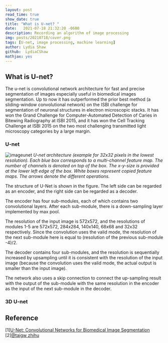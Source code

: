 ```yaml
---
layout: post
read_time: true
show_date: true
title: "What is U-net? "
date:   2021-07-18 21:32:20 -0600
description: Recording an algorithm of image processing
img: posts/20210718/cover.png
tags: [U-net, image processing, machine learning]
author: Lydia Shaw
github:  LydiaCShaw
mathjax: yes
---
```

## What is U-net?
The u-net is convolutional network architecture for fast and precise segmentation of images especially useful in biomedical images segmentation. Up to now it has outperformed the prior best method (a sliding-window convolutional network) on the ISBI challenge for segmentation of neuronal structures in electron microscopic stacks. It has won the Grand Challenge for Computer-Automated Detection of Caries in Bitewing Radiography at ISBI 2015, and it has won the Cell Tracking Challenge at ISBI 2015 on the two most challenging transmitted light microscopy categories by a large margin.
### U-net
![imageunet](.assets\img\posts\20210718\cover.png)
*U-net architecture (example for 32x32 pixels in the lowest resolution). Each blue box corresponds to a multi-channel feature map. The number of channels is denoted on top of the box. The x-y-size is provided at the lower left edge of the box. White boxes represent copied feature maps. The arrows denote the different operations.*

The structure of U-Net is shown in the figure. The left side can be regarded as an encoder, and the right side can be regarded as a decoder.

The encoder has four sub-modules, each of which contains two convolutional layers. After each sub-module, there is a down-sampling layer implemented by max pool. 

The resolution of the input image is 572x572, and the resolutions of modules 1-5 are 572x572, 284x284, 140x140, 68x68 and 32x32 respectively. Since the convolution uses the valid mode, the resolution of the next sub-module here is equal to (resolution of the previous sub-module -4)/2. 

The decoder contains four sub-modules, and the resolution is sequentially increased by upsampling until it is consistent with the resolution of the input image (because the convolution uses the valid mode, the actual output is smaller than the input image).

The network also uses a skip connection to connect the up-sampling result with the output of the sub-module with the same resolution in the encoder as the input of the next sub-module in the decoder.

### 3D U-net





## Reference
[1][U-Net: Convolutional Networks for Biomedical Image Segmentation](https://lmb.informatik.uni-freiburg.de/Publications/2015/RFB15a/)
[2][@taigw zhihu](https://zhuanlan.zhihu.com/p/57530767)
